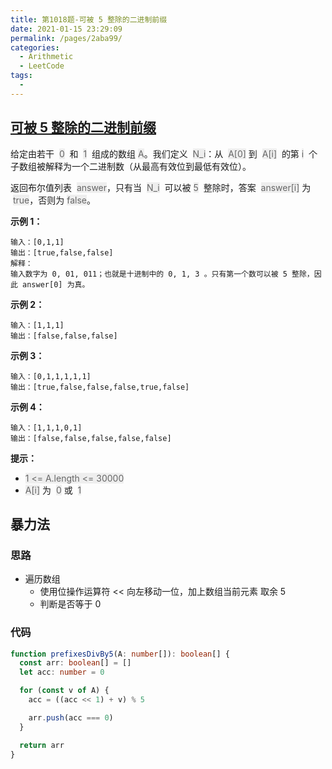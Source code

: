 ```yaml
---
title: 第1018题-可被 5 整除的二进制前缀
date: 2021-01-15 23:29:09
permalink: /pages/2aba99/
categories:
  - Arithmetic
  - LeetCode
tags:
  -
---
```


## [可被 5 整除的二进制前缀](https://leetcode-cn.com/problems/binary-prefix-divisible-by-5/)

给定由若干  <font style="background: #eee; color: #666;">0</font>  和  <font style="background: #eee; color: #666;">1</font>  组成的数组 <font style="background: #eee; color: #666;">A</font>。我们定义  <font style="background: #eee; color: #666;">N_i</font>：从  <font style="background: #eee; color: #666;">A[0]</font> 到  <font style="background: #eee; color: #666;">A[i]</font>  的第 <font style="background: #eee; color: #666;">i</font>  个子数组被解释为一个二进制数（从最高有效位到最低有效位）。

返回布尔值列表  <font style="background: #eee; color: #666;">answer</font>，只有当  <font style="background: #eee; color: #666;">N_i</font>  可以被 <font style="background: #eee; color: #666;">5</font>  整除时，答案  <font style="background: #eee; color: #666;">answer[i]</font> 为  <font style="background: #eee; color: #666;">true</font>，否则为 <font style="background: #eee; color: #666;">false</font>。

<!-- more -->

**示例 1：**

```
输入：[0,1,1]
输出：[true,false,false]
解释：
输入数字为 0, 01, 011；也就是十进制中的 0, 1, 3 。只有第一个数可以被 5 整除，因此 answer[0] 为真。
```

**示例 2：**

```
输入：[1,1,1]
输出：[false,false,false]
```

**示例 3：**

```
输入：[0,1,1,1,1,1]
输出：[true,false,false,false,true,false]
```

**示例 4：**

```
输入：[1,1,1,0,1]
输出：[false,false,false,false,false]
```

**提示：**

- <font style="background: #eee; color: #666;">1 <= A.length <= 30000</font>
- <font style="background: #eee; color: #666;">A[i]</font> 为  <font style="background: #eee; color: #666;">0</font> 或  <font style="background: #eee; color: #666;">1</font>

## 暴力法

### 思路

- 遍历数组
  - 使用位操作运算符 << 向左移动一位，加上数组当前元素 取余 5
  - 判断是否等于 0

### 代码

```TypeScript
function prefixesDivBy5(A: number[]): boolean[] {
  const arr: boolean[] = []
  let acc: number = 0

  for (const v of A) {
    acc = ((acc << 1) + v) % 5

    arr.push(acc === 0)
  }

  return arr
}
```
